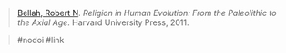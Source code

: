 > [Bellah, Robert N](bellah.md). *Religion in Human Evolution: From the Paleolithic to the Axial Age*. Harvard University Press, 2011.

> #nodoi #link 